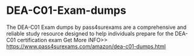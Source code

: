 # DEA-C01-Exam-dumps
The DEA-C01 Exam dumps by pass4surexams are a comprehensive and reliable study resource designed to help individuals prepare for the DEA-C01 certification exam Get More iNFO>> https://www.pass4surexams.com/amazon/dea-c01-dumps.html
